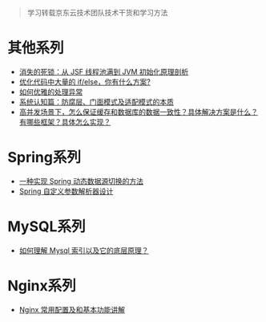<font face="幼圆">

> 学习转载京东云技术团队技术干货和学习方法

</font>

# 其他系列

  - [消失的死锁：从 JSF 线程池满到 JVM 初始化原理剖析](https://zhuanlan.zhihu.com/p/636979698)
  - [优化代码中大量的 if/else，你有什么方案?](https://www.zhihu.com/question/344856665/answer/3052559059)
  - [如何优雅的处理异常](https://zhuanlan.zhihu.com/p/624524378)
  - [系统认知篇：防腐层、门面模式及适配模式的本质](https://zhuanlan.zhihu.com/p/624838862)
  - [高并发场景下，怎么保证缓存和数据库的数据一致性？具体解决方案是什么？有哪些框架？具体怎么实现？](https://www.zhihu.com/question/458352302/answer/2990748762)

# Spring系列

  - [一种实现 Spring 动态数据源切换的方法](https://zhuanlan.zhihu.com/p/638122954)
  - [Spring 自定义参数解析器设计](https://zhuanlan.zhihu.com/p/621847142)

# MySQL系列

  - [如何理解 Mysql 索引以及它的底层原理？](https://www.zhihu.com/question/436110377/answer/2970624631)

# Nginx系列

  - [Nginx 常用配置及和基本功能讲解](https://zhuanlan.zhihu.com/p/624570911)